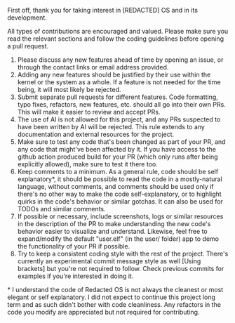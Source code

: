 First off, thank you for taking interest in \[REDACTED] OS and in its development.

All types of contributions are encouraged and valued. Please make sure you read the relevant sections and follow the coding guidelines before opening a pull request.

1. Please discuss any new features ahead of time by opening an issue, or through the contact links or email address provided.
2. Adding any new features should be justified by their use within the kernel or the system as a whole. If a feature is not needed for the time being, it will most likely be rejected.
3. Submit separate pull requests for different features. Code formatting, typo fixes, refactors, new features, etc. should all go into their own PRs. This will make it easier to review and accept PRs.
4. The use of AI is not allowed for this project, and any PRs suspected to have been written by AI will be rejected. This rule extends to any documentation and external resources for the project.
5. Make sure to test any code that's been changed as part of your PR, and any code that might've been affected by it. If you have access to the github action produced build for your PR (which only runs after being explicitly allowed), make sure to test it there too.
6. Keep comments to a minimum. As a general rule, code should be self explanatory\*, it should be possible to read the code in a mostly-natural language, without comments, and comments should be used only if there's no other way to make the code self-explanatory, or to highlight quirks in the code's behavior or similar gotchas. It can also be used for TODOs and similar comments.
7. If possible or necessary, include screenshots, logs or similar resources in the description of the PR to make understanding the new code's behavior easier to visualize and understand. Likewise, feel free to expand/modify the default "user.elf" (in the user/ folder) app to demo the functionality of your PR if possible.
8. Try to keep a consistent coding style with the rest of the project. There's currently an experimental commit message style as well [Using brackets] but you're not required to follow. Check previous commits for examples if you're interested in doing it.

\* I understand the code of Redacted OS is not always the cleanest or most elegant or self explanatory. I did not expect to continue this project long term and as such didn't bother with code cleanliness. Any refactors in the code you modify are appreciated but not required for contributing.

